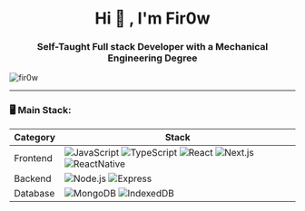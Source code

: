 <h1 align="center">Hi 👋 , I'm Fir0w</h1>
<h3 align="center">Self-Taught Full stack Developer with a Mechanical Engineering Degree</h3>
<p align="left"> <img src="https://komarev.com/ghpvc/?username=Fir0w&style=for-the-badge" alt="fir0w" > </p>

---

### 🖥️ Main Stack:

| Category               | Stack                                                                                                                                                                                                                                                                                                                                                                                                                                                                                                                                                            |
| ---------------------- | ---------------------------------------------------------------------------------------------------------------------------------------------------------------------------------------------------------------------------------------------------------------------------------------------------------------------------------------------------------------------------------------------------------------------------------------------------------------------------------------------------------------------------------------------------------------- |
| Frontend               | ![JavaScript](https://img.shields.io/badge/JavaScript-F7DF1E?logo=JavaScript&logoColor=white&style=for-the-badge) ![TypeScript](https://shields.io/badge/TypeScript-3178C6?logo=TypeScript&logoColor=FFF&style=for-the-badge) ![React](https://img.shields.io/badge/React-61DAFB?logo=React&logoColor=white&style=for-the-badge) ![Next.js](https://img.shields.io/badge/next.js-000000?style=for-the-badge&logo=nextdotjs&logoColor=white) ![ReactNative](https://img.shields.io/badge/ReactNative-262261?logo=ReactNative&logoColor=white&style=for-the-badge) |
| Backend                | ![Node.js](https://img.shields.io/badge/Node.js-339933?logo=Node.js&logoColor=white&style=for-the-badge) ![Express](https://img.shields.io/badge/Express-000000?logo=Express&logoColor=white&style=for-the-badge)            
| Database               | ![MongoDB](https://img.shields.io/badge/MongoDB-47A248?logo=MongoDB&logoColor=white&style=for-the-badge) ![IndexedDB](https://img.shields.io/badge/IndexedDB-0170CE?logo=IndexedDB&logoColor=white&style=for-the-badge)
